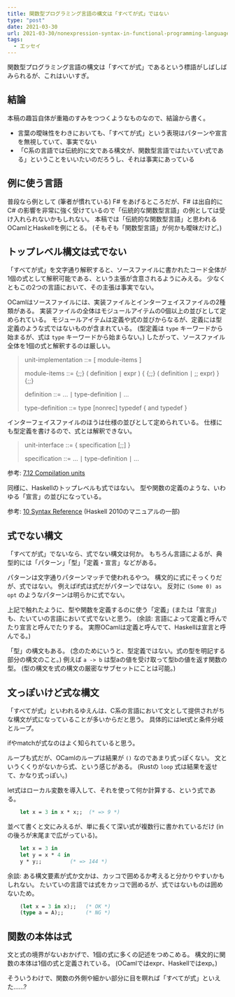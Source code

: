 ```yaml
---
title: 関数型プログラミング言語の構文は「すべてが式」ではない
type: "post"
date: 2021-03-30
url: 2021-03-30/nonexpression-syntax-in-functional-programming-language
tags:
  - エッセイ
---
```


関数型プログラミング言語の構文は「すべてが式」であるという標語がしばしばみられるが、これはいいすぎ。

<!--more-->

## 結論

本稿の趣旨自体が重箱のすみをつつくようなものなので、結論から書く。

- 言葉の曖昧性をわきにおいても、「すべてが式」という表現はパターンや宣言を無視していて、事実でない
- 「C系の言語では伝統的に文である構文が、関数型言語ではたいてい式である」ということをいいたいのだろうし、それは事実にあっている

## 例に使う言語

普段なら例として (筆者が慣れている) F# をあげるところだが、F# は出自的に C# の影響を非常に強く受けているので「伝統的な関数型言語」の例としては受け入れられないかもしれない。
本稿では「伝統的な関数型言語」と思われるOCamlとHaskellを例にとる。
(そもそも「関数型言語」が何かも曖昧だけど。)

## トップレベル構文は式でない

「すべてが式」を文字通り解釈すると、ソースファイルに書かれたコード全体が1個の式として解釈可能である、という主張が含意されるようにみえる。
少なくともこの2つの言語において、その主張は事実でない。

OCamlはソースファイルには、実装ファイルとインターフェイスファイルの2種類がある。
実装ファイルの全体はモジュールアイテムの0個以上の並びとして定められている。
モジュールアイテムは定義や式の並びからなるが、定義には型定義のような式ではないものが含まれている。
(型定義は `type` キーワードから始まるが、式は `type` キーワードから始まらない。)
したがって、ソースファイル全体を1個の式と解釈するのは厳しい。

> unit-implementation ::= [ module-items ]
>
> module-items ::= {;;} ( definition ∣  expr )  { {;;} ( definition ∣  ;; expr) }  {;;}
>
> definition ::= ...
>   ∣ type-definition
>   ∣ ...
>
> type-definition ::= type [nonrec] typedef  { and typedef }

インターフェイスファイルのほうは仕様の並びとして定められている。
仕様にも型定義を書けるので、式とは解釈できない。

> unit-interface ::= { specification  [;;] }
>
> specification ::= ...
>   ∣ type-definition
>   ∣ ...

参考: [7.12  Compilation units](https://caml.inria.fr/pub/docs/manual-ocaml/compunit.html)

同様に、Haskellのトップレベルも式ではない。
型や関数の定義のような、いわゆる「宣言」の並びになっている。

参考: [10 Syntax Reference](https://www.haskell.org/onlinereport/haskell2010/haskellch10.html#x17-18000010.5) (Haskell 2010のマニュアルの一部)

## 式でない構文

「すべてが式」でないなら、式でない構文は何か。
もちろん言語によるが、典型的には「パターン」「型」「定義・宣言」などがある。

パターンは文字通りパターンマッチで使われるやつ。
構文的に式にそっくりだが、式ではない。
例えばif式は式だがパターンではない。
反対に `(Some 0) as opt` のようなパターンは明らかに式でない。

上記で触れたように、型や関数を定義するのに使う「定義」(または「宣言」)も、たいていの言語において式でないと思う。
(余談: 言語によって定義と呼んでたり宣言と呼んでたりする。
実際OCamlは定義と呼んでて、Haskellは宣言と呼んでる。)

「型」の構文もある。
(念のためにいうと、型定義ではない。式の型を明記する部分の構文のこと。)
例えば `a -> b` は型aの値を受け取って型bの値を返す関数の型。
(型の構文を式の構文の厳密なサブセットにことは可能。)

## 文っぽいけど式な構文

「すべてが式」といわれるゆえんは、C系の言語において文として提供されがちな構文が式になっていることが多いからだと思う。
具体的にはlet式と条件分岐とループ。

ifやmatchが式なのはよく知られていると思う。

ループも式だが、OCamlのループは結果が `()` なのであまり式っぽくない。
文というくくりがないから式、という感じがある。
(Rustの `loop` 式は結果を返せて、かなり式っぽい。)

let式はローカル変数を導入して、それを使って何か計算する、という式である。

```ocaml
    let x = 3 in x * x;;  (* => 9 *)
```

並べて書くと文にみえるが、単に長くて深い式が複数行に書かれているだけ (inの後ろが末尾まで広がっている)。

```ocaml
    let x = 3 in
    let y = x * 4 in
    y * y;;         (* => 144 *)
```

余談: ある構文要素が式か文かは、カッコで囲めるか考えると分かりやすいかもしれない。
たいていの言語では式をカッコで囲めるが、式ではないものは囲めないため。

```ocaml
    (let x = 3 in x);;   (* OK *)
    (type a = A);;       (* NG *)
```

## 関数の本体は式

文と式の境界がないおかげで、1個の式に多くの記述をつめこめる。
構文的に関数の本体は1個の式と定義されている。
(OCamlではexpr、Haskellではexp。)

そういうわけで、関数の外側や細かい部分に目を瞑れば「すべてが式」といえた……?
